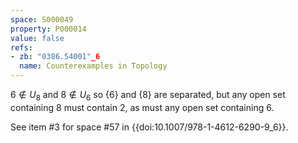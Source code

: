 ```yaml
---
space: S000049
property: P000014
value: false
refs:
- zb: "0386.54001"_6
  name: Counterexamples in Topology
---
```


$6 \notin U_8$ and $8 \notin U_6$ so $\{6\}$ and $\{8\}$ are separated, but any open set containing $8$ must contain $2$, as must any open set containing $6$.

See item #3 for space #57 in {{doi:10.1007/978-1-4612-6290-9_6}}.
